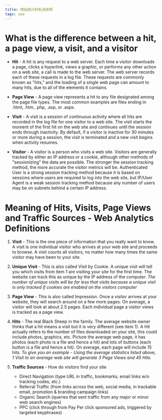 ```yaml
---
title: 网站统计的名词说明
tags: seo
---
```


# What is the difference between a hit, a page view, a visit, and a visitor

+ **Hit** - A hit is any request to a web server. Each time a visitor downloads a page, clicks a hyperlink, views a graphic, or performs any other action on a web site, a call is made to the web server. The web server records each of these requests in a log file. These requests are commonly known as "hits," and the loading of a single web page can amount to many hits, due to all of the elements it contains.

+ **Page View** - A page view represents a hit to any file designated among the page file types. The most common examples are files ending in .html, .htm, .php, .asp, or .aspx.

+ **Visit** - A visit is a session of continuous activity where all hits are recorded in the log file for one visitor to a web site. The visit starts the moment of the first hit on the web site and continues until the session ends through inactivity. By default, if a visitor is inactive for 30 minutes or more during a session, the visit is terminated and a new visit begins when activity resumes.

+ **Visitor** - A visitor is a person who visits a web site. Visitors are generally tracked by either an IP address or a cookie, although other methods of "sessionizing" the data are possible. The stronger the session tracking method, the more accurate the visitor metrics will be. Authenticated User is a strong session tracking method because it is based on sessions where users are required to log into the web site, but IP/User Agent is a weak session tracking method because any number of users may be on subnets behind a certain IP address.

# Meaning of Hits, Visits, Page Views and Traffic Sources - Web Analytics Definitions

1. **Visit** - This is the one piece of information that you really want to know. A visit is one individual visitor who arrives at your web site and proceeds to browse. A visit counts all visitors, no matter how many times the same visitor may have been to your site.
2. **Unique Visit** - This is also called Visit by Cookie. A unique visit will tell you which visits from item 1 are visiting your site for the first time. The website can track this as unique by the IP address of the computer. *The number of unique visits will be far less that visits because a unique visit is only tracked if cookies are enabled on the visitors computer*

3. **Page View** - This is also called Impression.  Once a visitor arrives at your website, they will search around on a few more pages. On average, a visitor will look at about 2.5 pages. Each individual page a visitor views is tracked as a page view.

4. **Hits** - The real Black Sheep in the family. The average website owner thinks that a hit means a visit but it is very different (see item 1).  A Hit actually refers to the number of files downloaded on your site, this could include photos, graphics, etc. Picture the average web page, it has photos (each photo is a file and hence a hit) and lots of buttons (each button is a file and hence a hit). On average, each page will include 15 hits. *To give you an example -  Using the average statistics listed above, 1 Visit to an average web site will generate 3 Page Views and 45 Hits.*
5. **Traffic Sources** - How do visitors find your site
    + Direct Navigation (type URL in traffic, bookmarks, email links w/o tracking codes, etc.)
    + Referral Traffic (from links across the web, social media, in trackable email, promotion & branding campaign links)
    + Organic Search (queries that sent traffic from any major or minor web search engines)
    + PPC (click through from Pay Per click sponsored ads, triggered by targeted keyphrases)
